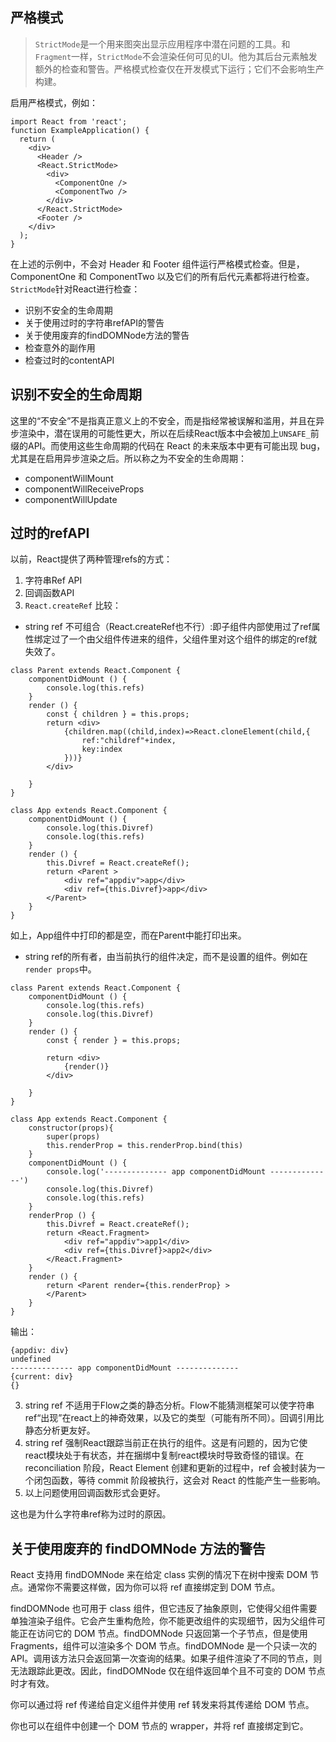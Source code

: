 ## 严格模式
> `StrictMode`是一个用来图突出显示应用程序中潜在问题的工具。和`Fragment`一样，`StrictMode`不会渲染任何可见的UI。他为其后台元素触发额外的检查和警告。严格模式检查仅在开发模式下运行；它们不会影响生产构建。

启用严格模式，例如：
```
import React from 'react';
function ExampleApplication() {
  return (
    <div>
      <Header />
      <React.StrictMode>
        <div>
          <ComponentOne />
          <ComponentTwo />
        </div>
      </React.StrictMode>
      <Footer />
    </div>
  );
}
```
在上述的示例中，不会对 Header 和 Footer 组件运行严格模式检查。但是，ComponentOne 和 ComponentTwo 以及它们的所有后代元素都将进行检查。
`StrictMode`针对React进行检查：
- 识别不安全的生命周期
- 关于使用过时的字符串refAPI的警告
- 关于使用废弃的findDOMNode方法的警告
- 检查意外的副作用
- 检查过时的contentAPI

## 识别不安全的生命周期
这里的“不安全”不是指真正意义上的不安全，而是指经常被误解和滥用，并且在异步渲染中，潜在误用的可能性更大，所以在后续React版本中会被加上`UNSAFE_`前缀的API。而使用这些生命周期的代码在 React 的未来版本中更有可能出现 bug，尤其是在启用异步渲染之后。所以称之为不安全的生命周期：
- componentWillMount
- componentWillReceiveProps
- componentWillUpdate

## 过时的refAPI
以前，React提供了两种管理refs的方式：
1. 字符串Ref API
2. 回调函数API
3. `React.createRef`
比较：
- string ref 不可组合（React.createRef也不行）:即子组件内部使用过了ref属性绑定过了一个由父组件传进来的组件，父组件里对这个组件的绑定的ref就失效了。
```
class Parent extends React.Component {
    componentDidMount () {
        console.log(this.refs)
    }
    render () {
        const { children } = this.props;
        return <div>
            {children.map((child,index)=>React.cloneElement(child,{
                ref:"childref"+index,
                key:index
            }))}
        </div>

    }
}

class App extends React.Component {
    componentDidMount () {
        console.log(this.Divref)
        console.log(this.refs)
    }
    render () {
        this.Divref = React.createRef();
        return <Parent >
            <div ref="appdiv">app</div>
            <div ref={this.Divref}>app</div>
        </Parent>
    }
}
```
如上，App组件中打印的都是空，而在Parent中能打印出来。

- string ref的所有者，由当前执行的组件决定，而不是设置的组件。例如在`render props`中。
```
class Parent extends React.Component {
    componentDidMount () {
        console.log(this.refs)
        console.log(this.Divref)
    }
    render () {
        const { render } = this.props;

        return <div>
            {render()}
        </div>

    }
}

class App extends React.Component {
    constructor(props){
        super(props)
        this.renderProp = this.renderProp.bind(this)
    }
    componentDidMount () {
        console.log('-------------- app componentDidMount --------------')
        console.log(this.Divref)
        console.log(this.refs)
    }
    renderProp () {
        this.Divref = React.createRef();
        return <React.Fragment>
            <div ref="appdiv">app1</div>
            <div ref={this.Divref}>app2</div>
        </React.Fragment>
    }
    render () {
        return <Parent render={this.renderProp} >
        </Parent>
    }
}
```
输出：
```
{appdiv: div}
undefined
-------------- app componentDidMount --------------
{current: div}
{}
```
3. string ref 不适用于Flow之类的静态分析。Flow不能猜测框架可以使字符串ref“出现”在react上的神奇效果，以及它的类型（可能有所不同）。回调引用比静态分析更友好。
4. string ref 强制React跟踪当前正在执行的组件。这是有问题的，因为它使react模块处于有状态，并在捆绑中复制react模块时导致奇怪的错误。在 reconciliation 阶段，React Element 创建和更新的过程中，ref 会被封装为一个闭包函数，等待 commit 阶段被执行，这会对 React 的性能产生一些影响。
5. 以上问题使用回调函数形式会更好。

这也是为什么字符串ref称为过时的原因。

## 关于使用废弃的 findDOMNode 方法的警告
React 支持用 findDOMNode 来在给定 class 实例的情况下在树中搜索 DOM 节点。通常你不需要这样做，因为你可以将 ref 直接绑定到 DOM 节点。

findDOMNode 也可用于 class 组件，但它违反了抽象原则，它使得父组件需要单独渲染子组件。它会产生重构危险，你不能更改组件的实现细节，因为父组件可能正在访问它的 DOM 节点。findDOMNode 只返回第一个子节点，但是使用 Fragments，组件可以渲染多个 DOM 节点。findDOMNode 是一个只读一次的 API。调用该方法只会返回第一次查询的结果。如果子组件渲染了不同的节点，则无法跟踪此更改。因此，findDOMNode 仅在组件返回单个且不可变的 DOM 节点时才有效。

你可以通过将 ref 传递给自定义组件并使用 ref 转发来将其传递给 DOM 节点。

你也可以在组件中创建一个 DOM 节点的 wrapper，并将 ref 直接绑定到它。






